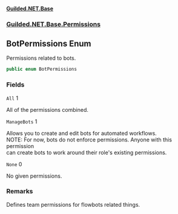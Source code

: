 
#### [Guilded.NET.Base](Guilded_NET_Base 'Guilded.NET.Base')
### [Guilded.NET.Base.Permissions](Guilded_NET_Base#Guilded_NET_Base_Permissions 'Guilded.NET.Base.Permissions')
## BotPermissions Enum

Permissions related to bots.
```csharp
public enum BotPermissions
```
### Fields

<a name='Guilded_NET_Base_Permissions_BotPermissions_All'></a>
`All` 1

All of the permissions combined.

<a name='Guilded_NET_Base_Permissions_BotPermissions_ManageBots'></a>
`ManageBots` 1

Allows you to create and edit bots for automated workflows.  
NOTE: For now, bots do not enforce permissions. Anyone with this permission  
can create bots to work around their role's existing permissions.

<a name='Guilded_NET_Base_Permissions_BotPermissions_None'></a>
`None` 0

No given permissions.

### Remarks
  
Defines team permissions for flowbots related things.